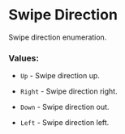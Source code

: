 ﻿# Swipe Direction

Swipe direction enumeration.

### Values:

- `Up` - Swipe direction up.

- `Right` - Swipe direction right.

- `Down` - Swipe direction out.

- `Left` - Swipe direction left.